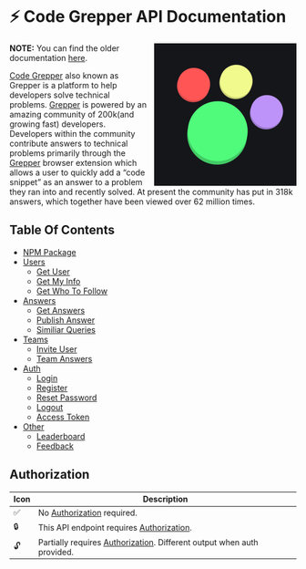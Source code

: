 # ⚡ **Code Grepper API Documentation**

<img align="right" width="250" style="margin-left: 10px;" height="250" src="./assets/Grepper%20Logo.png">

**NOTE:** You can find the older documentation [here](./old.md).

[Code Grepper][cgurl] also known as Grepper is a platform to help developers solve technical problems. [Grepper][cgurl] is powered by an amazing community of 200k(and growing fast) developers. Developers within the community contribute answers to technical problems primarily through the [Grepper][cgurl] browser extension which allows a user to quickly add a “code snippet” as an answer to a problem they ran into and recently solved. At present the community has put in 318k answers, which together have been viewed over 62 million times.

[cgurl]: https://codegrepper.com

## **Table Of Contents**

- [NPM Package](https://www.npmjs.com/package/grepper)
- [Users](./docs/users/)
  - [Get User](./docs/users/GETUSER.MD)
  - [Get My Info](./docs/users/USERBYTOKEN.MD)
  - [Get Who To Follow](./docs/users/WHOTOFOLLOW.md)
- [Answers](./docs/answers)
  - [Get Answers](./docs/answers/GETANSWERS.MD)
  - [Publish Answer](./docs/answers/PUBLISHANSWER.MD)
  - [Similiar Queries](./docs/answers/SIMILIARQUERIES.MD)
- [Teams](./docs/teams)
  - [Invite User](./docs/teams/INVITEUSER.MD)
  - [Team Answers](./docs/teams/TEAMANSWERS.MD)
- [Auth](./docs/auth)
  - [Login](./docs/auth/LOGIN.MD)
  - [Register](./docs/auth/REGISTER.MD)
  - [Reset Password](./docs/auth/RESETPASSWORD.MD)
  - [Logout](./docs/auth/LOGOUT.MD)
  - [Access Token](./docs/auth/TOKEN.MD)
- [Other](./docs/other)
  - [Leaderboard](./docs/other/LEADERBOARD.MD)
  - [Feedback](./docs/other/FEEDBACK.MD)

## Authorization

| Icon | Description                                                                                    |
| ---- | ---------------------------------------------------------------------------------------------- |
| ✅   | No [Authorization](./docs/auth/TOKEN.MD) required.                                             |
| 🔒   | This API endpoint requires [Authorization](./docs/auth/TOKEN.MD).                              |
| 🔓   | Partially requires [Authorization](./docs/auth/TOKEN.MD). Different output when auth provided. |
